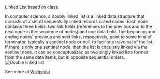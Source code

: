 Linked List based on class.

In computer science, a doubly linked list is a linked data structure that consists of a set of sequentially linked records called nodes. Each node contains three fields: two link fields (references to the previous and to the next node in the sequence of nodes) and one data field. The beginning and ending nodes' previous and next links, respectively, point to some kind of terminator, typically a sentinel node or null, to facilitate traversal of the list. If there is only one sentinel node, then the list is circularly linked via the sentinel node. It can be conceptualized as two singly linked lists formed from the same data items, but in opposite sequential orders.
![Double linked list](https://media.geeksforgeeks.org/wp-content/cdn-uploads/gq/2014/03/DLL1.png)

See more at [Wikipedia](https://en.wikipedia.org/wiki/Doubly_linked_list)
